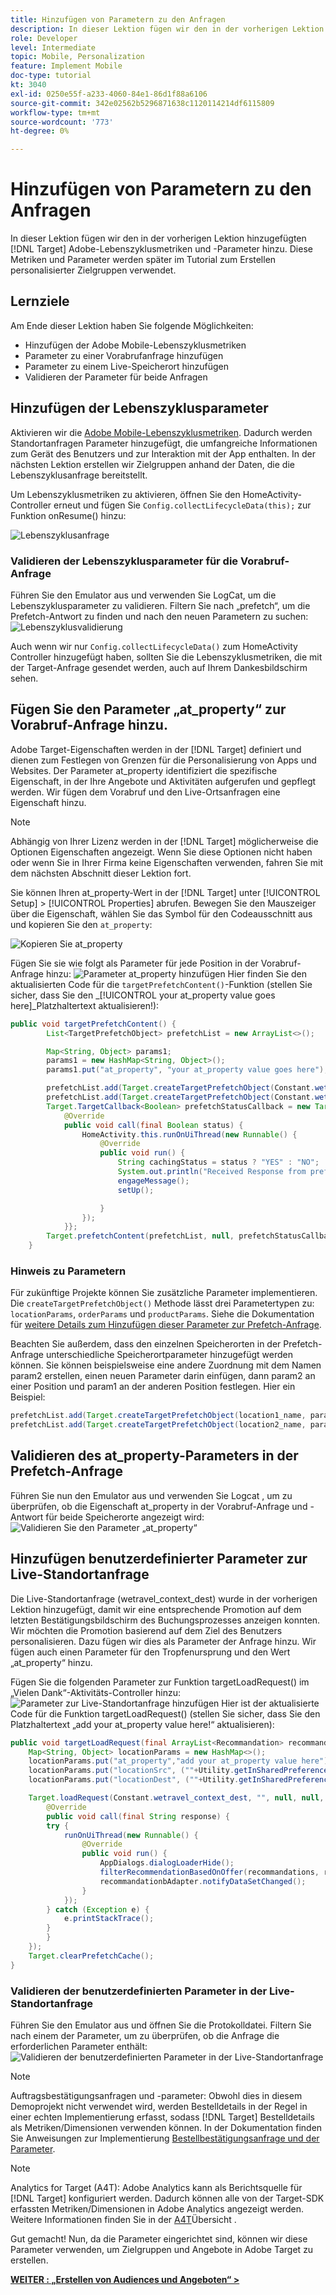 ```yaml
---
title: Hinzufügen von Parametern zu den Anfragen
description: In dieser Lektion fügen wir den in der vorherigen Lektion hinzugefügten Target-Anforderungen Adobe-Lebenszyklusmetriken und benutzerdefinierte Parameter hinzu. Diese Metriken und Parameter werden später im Tutorial zum Erstellen personalisierter Zielgruppen verwendet.
role: Developer
level: Intermediate
topic: Mobile, Personalization
feature: Implement Mobile
doc-type: tutorial
kt: 3040
exl-id: 0250e55f-a233-4060-84e1-86d1f88a6106
source-git-commit: 342e02562b5296871638c1120114214df6115809
workflow-type: tm+mt
source-wordcount: '773'
ht-degree: 0%

---
```


# Hinzufügen von Parametern zu den Anfragen

In dieser Lektion fügen wir den in der vorherigen Lektion hinzugefügten [!DNL Target] Adobe-Lebenszyklusmetriken und -Parameter hinzu. Diese Metriken und Parameter werden später im Tutorial zum Erstellen personalisierter Zielgruppen verwendet.

## Lernziele

Am Ende dieser Lektion haben Sie folgende Möglichkeiten:

* Hinzufügen der Adobe Mobile-Lebenszyklusmetriken
* Parameter zu einer Vorabrufanfrage hinzufügen
* Parameter zu einem Live-Speicherort hinzufügen
* Validieren der Parameter für beide Anfragen

## Hinzufügen der Lebenszyklusparameter

Aktivieren wir die [Adobe Mobile-Lebenszyklusmetriken](https://experienceleague.adobe.com/docs/mobile-services/android/metrics.html?lang=en). Dadurch werden Standortanfragen Parameter hinzugefügt, die umfangreiche Informationen zum Gerät des Benutzers und zur Interaktion mit der App enthalten. In der nächsten Lektion erstellen wir Zielgruppen anhand der Daten, die die Lebenszyklusanfrage bereitstellt.

Um Lebenszyklusmetriken zu aktivieren, öffnen Sie den HomeActivity-Controller erneut und fügen Sie `Config.collectLifecycleData(this);` zur Funktion onResume() hinzu:

![Lebenszyklusanfrage](assets/lifecycle_code.jpg)

### Validieren der Lebenszyklusparameter für die Vorabruf-Anfrage

Führen Sie den Emulator aus und verwenden Sie LogCat, um die Lebenszyklusparameter zu validieren. Filtern Sie nach „prefetch“, um die Prefetch-Antwort zu finden und nach den neuen Parametern zu suchen:
![Lebenszyklusvalidierung](assets/lifecycle_validation.jpg)

Auch wenn wir nur `Config.collectLifecycleData()` zum HomeActivity Controller hinzugefügt haben, sollten Sie die Lebenszyklusmetriken, die mit der Target-Anfrage gesendet werden, auch auf Ihrem Dankesbildschirm sehen.

## Fügen Sie den Parameter „at_property“ zur Vorabruf-Anfrage hinzu.

Adobe Target-Eigenschaften werden in der [!DNL Target] definiert und dienen zum Festlegen von Grenzen für die Personalisierung von Apps und Websites. Der Parameter at_property identifiziert die spezifische Eigenschaft, in der Ihre Angebote und Aktivitäten aufgerufen und gepflegt werden. Wir fügen dem Vorabruf und den Live-Ortsanfragen eine Eigenschaft hinzu.

>[!NOTE]
>
>Abhängig von Ihrer Lizenz werden in der [!DNL Target] möglicherweise die Optionen Eigenschaften angezeigt. Wenn Sie diese Optionen nicht haben oder wenn Sie in Ihrer Firma keine Eigenschaften verwenden, fahren Sie mit dem nächsten Abschnitt dieser Lektion fort.

Sie können Ihren at_property-Wert in der [!DNL Target] unter [!UICONTROL Setup] > [!UICONTROL Properties] abrufen.  Bewegen Sie den Mauszeiger über die Eigenschaft, wählen Sie das Symbol für den Codeausschnitt aus und kopieren Sie den `at_property`:

![Kopieren Sie at_property](assets/at_property_interface.jpg)

Fügen Sie sie wie folgt als Parameter für jede Position in der Vorabruf-Anfrage hinzu:
![Parameter at_property hinzufügen](assets/params_at_property.jpg)
Hier finden Sie den aktualisierten Code für die `targetPrefetchContent()`-Funktion (stellen Sie sicher, dass Sie den _[!UICONTROL your at_property value goes here]_Platzhaltertext aktualisieren!):

```java
public void targetPrefetchContent() {
        List<TargetPrefetchObject> prefetchList = new ArrayList<>();

        Map<String, Object> params1;
        params1 = new HashMap<String, Object>();
        params1.put("at_property", "your at_property value goes here");

        prefetchList.add(Target.createTargetPrefetchObject(Constant.wetravel_engage_home, params1));
        prefetchList.add(Target.createTargetPrefetchObject(Constant.wetravel_engage_search, params1));
        Target.TargetCallback<Boolean> prefetchStatusCallback = new Target.TargetCallback<Boolean>() {
            @Override
            public void call(final Boolean status) {
                HomeActivity.this.runOnUiThread(new Runnable() {
                    @Override
                    public void run() {
                        String cachingStatus = status ? "YES" : "NO";
                        System.out.println("Received Response from prefetch : " + cachingStatus);
                        engageMessage();
                        setUp();

                    }
                });
            }};
        Target.prefetchContent(prefetchList, null, prefetchStatusCallback);
    }
```

### Hinweis zu Parametern

Für zukünftige Projekte können Sie zusätzliche Parameter implementieren. Die `createTargetPrefetchObject()` Methode lässt drei Parametertypen zu: `locationParams`, `orderParams` und `productParams`. Siehe die Dokumentation für [weitere Details zum Hinzufügen dieser Parameter zur Prefetch-Anfrage](https://experienceleague.adobe.com/docs/mobile-services/android/target-android/c-mob-target-prefetch-android.html?lang=en).

Beachten Sie außerdem, dass den einzelnen Speicherorten in der Prefetch-Anfrage unterschiedliche Speicherortparameter hinzugefügt werden können. Sie können beispielsweise eine andere Zuordnung mit dem Namen param2 erstellen, einen neuen Parameter darin einfügen, dann param2 an einer Position und param1 an der anderen Position festlegen. Hier ein Beispiel:

```java
prefetchList.add(Target.createTargetPrefetchObject(location1_name, params1);
prefetchList.add(Target.createTargetPrefetchObject(location2_name, params2);
```

## Validieren des at_property-Parameters in der Prefetch-Anfrage

Führen Sie nun den Emulator aus und verwenden Sie Logcat , um zu überprüfen, ob die Eigenschaft at_property in der Vorabruf-Anfrage und -Antwort für beide Speicherorte angezeigt wird:
![Validieren Sie den Parameter „at_property“](assets/parameters_at_property_validation.jpg)

## Hinzufügen benutzerdefinierter Parameter zur Live-Standortanfrage

Die Live-Standortanfrage (wetravel_context_dest) wurde in der vorherigen Lektion hinzugefügt, damit wir eine entsprechende Promotion auf dem letzten Bestätigungsbildschirm des Buchungsprozesses anzeigen konnten. Wir möchten die Promotion basierend auf dem Ziel des Benutzers personalisieren. Dazu fügen wir dies als Parameter der Anfrage hinzu. Wir fügen auch einen Parameter für den Tropfenursprung und den Wert „at_property“ hinzu.

Fügen Sie die folgenden Parameter zur Funktion targetLoadRequest() im „Vielen Dank“-Aktivitäts-Controller hinzu:
![Parameter zur Live-Standortanfrage hinzufügen](assets/parameters_live_location.jpg)
Hier ist der aktualisierte Code für die Funktion targetLoadRequest() (stellen Sie sicher, dass Sie den Platzhaltertext „add your at_property value here!“ aktualisieren):

```java
public void targetLoadRequest(final ArrayList<Recommandation> recommandations) {
    Map<String, Object> locationParams = new HashMap<>();
    locationParams.put("at_property","add your at_property value here");
    locationParams.put("locationSrc", (""+Utility.getInSharedPreference(ThankYouActivity.this,Constant.departure,"")));
    locationParams.put("locationDest", (""+Utility.getInSharedPreference(ThankYouActivity.this,Constant.destination,"")));

    Target.loadRequest(Constant.wetravel_context_dest, "", null, null, locationParams, new Target.TargetCallback<String>() {
        @Override
        public void call(final String response) {
        try {
            runOnUiThread(new Runnable() {
                @Override
                public void run() {
                    AppDialogs.dialogLoaderHide();
                    filterRecommendationBasedOnOffer(recommandations, response);
                    recommandationbAdapter.notifyDataSetChanged();
                }
            });
        } catch (Exception e) {
            e.printStackTrace();
        }
        }
    });
    Target.clearPrefetchCache();
}
```

### Validieren der benutzerdefinierten Parameter in der Live-Standortanfrage

Führen Sie den Emulator aus und öffnen Sie die Protokolldatei. Filtern Sie nach einem der Parameter, um zu überprüfen, ob die Anfrage die erforderlichen Parameter enthält:
![Validieren der benutzerdefinierten Parameter in der Live-Standortanfrage](assets/parameters_live_location_validation.jpg)

>[!NOTE]
>
>Auftragsbestätigungsanfragen und -parameter: Obwohl dies in diesem Demoprojekt nicht verwendet wird, werden Bestelldetails in der Regel in einer echten Implementierung erfasst, sodass [!DNL Target] Bestelldetails als Metriken/Dimensionen verwenden können. In der Dokumentation finden Sie Anweisungen zur Implementierung [ Bestellbestätigungsanfrage und der Parameter](https://experienceleague.adobe.com/docs/mobile-services/android/target-android/c-target-methods.html?lang=en).

>[!NOTE]
>
>Analytics for Target (A4T): Adobe Analytics kann als Berichtsquelle für [!DNL Target] konfiguriert werden. Dadurch können alle von der Target-SDK erfassten Metriken/Dimensionen in Adobe Analytics angezeigt werden. Weitere Informationen finden Sie in der [A4T](https://experienceleague.adobe.com/docs/target/using/integrate/a4t/a4t.html?lang=en)Übersicht .

Gut gemacht! Nun, da die Parameter eingerichtet sind, können wir diese Parameter verwenden, um Zielgruppen und Angebote in Adobe Target zu erstellen.

**[WEITER : „Erstellen von Audiences und Angeboten“ >](create-audiences-and-offers.md)**
